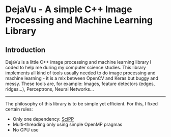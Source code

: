 # DejaVu - A simple C++ Image Processing and Machine Learning Library


## Introduction

DejaVu is a little C++ image processing and machine learning library I coded to help me during my computer science studies.
This library implements all kind of tools usually needed to do image processing and machine learning - it is a mix between OpenCV and Keras but buggy and messy.
These tools are, for example: Images, feature detectors (edges, ridges...), Perceptrons, Neural Networks...

---

The philosophy of this library is to be simple yet efficient. For this, I fixed certain rules:
- Only one dependency: [SciPP](https://github.com/Reiex/SciPP)
- Multi-threading only using simple OpenMP pragmas
- No GPU use
